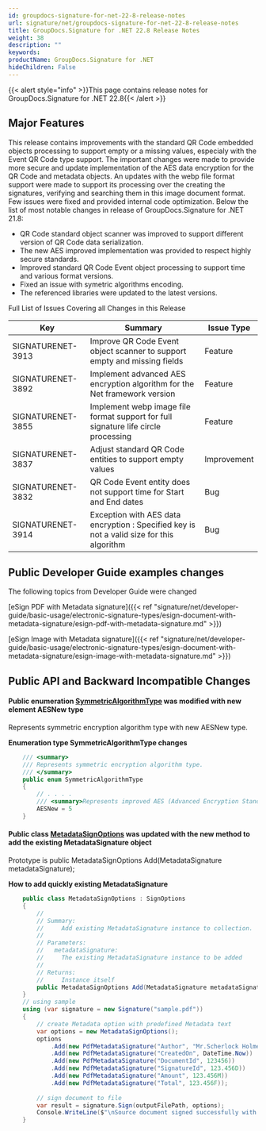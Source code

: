 ```yaml
---
id: groupdocs-signature-for-net-22-8-release-notes
url: signature/net/groupdocs-signature-for-net-22-8-release-notes
title: GroupDocs.Signature for .NET 22.8 Release Notes
weight: 38
description: ""
keywords: 
productName: GroupDocs.Signature for .NET
hideChildren: False
---
```

{{< alert style="info" >}}This page contains release notes for GroupDocs.Signature for .NET 22.8{{< /alert >}}

## Major Features

This release contains improvements with the standard QR Code embedded objects processing to support empty or a missing values, especialy with the Event QR Code type support. The important changes were made to provide more secure and update implementation of the AES data encryption for the QR Code and metadata objects. An updates with the webp file format support were made to support its processing over the creating the signatures, verifying and searching them in this image document format. Few issues were fixed and provided internal code optimization. Below the list of most notable changes in release of GroupDocs.Signature for .NET 21.8:

* QR Code standard object scanner was improved to support different version of QR Code data serialization.
* The new AES improved implementation was provided to respect highly secure standards.
* Improved standard QR Code Event object processing to support time and various format versions.
* Fixed an issue with symetric algorithms encoding.
* The referenced libraries were updated to the latest versions.

Full List of Issues Covering all Changes in this Release

| Key | Summary | Issue Type |
| --- | --- | --- |
| SIGNATURENET-3913 | Improve QR Code Event object scanner to support empty and missing fields | Feature |
| SIGNATURENET-3892 | Implement advanced AES encryption algorithm for the Net framework version | Feature |
| SIGNATURENET-3855 | Implement webp image file format support for full signature life circle processing | Feature |
| SIGNATURENET-3837 | Adjust standard QR Code entities to support empty values | Improvement |
| SIGNATURENET-3832 | QR Code Event entity does not support time for Start and End dates | Bug |
| SIGNATURENET-3914 | Exception with AES data encryption : Specified key is not a valid size for this algorithm | Bug |

## Public Developer Guide examples changes

The following topics from Developer Guide were changed

[eSign PDF with Metadata signature]({{< ref "signature/net/developer-guide/basic-usage/electronic-signature-types/esign-document-with-metadata-signature/esign-pdf-with-metadata-signature.md" >}})

[eSign Image with Metadata signature]({{< ref "signature/net/developer-guide/basic-usage/electronic-signature-types/esign-document-with-metadata-signature/esign-image-with-metadata-signature.md" >}})

## Public API and Backward Incompatible Changes

#### Public enumeration [SymmetricAlgorithmType](https://apireference.groupdocs.com/signature/net/groupdocs.signature.domain.extensions/symmetricalgorithmtype) was modified with new element AESNew type

Represents symmetric encryption algorithm type with new AESNew type.

**Enumeration type SymmetricAlgorithmType changes**

```csharp
    /// <summary>
    /// Represents symmetric encryption algorithm type.
    /// </summary>
    public enum SymmetricAlgorithmType
    {
        // . . . . 
        /// <summary>Represents improved AES (Advanced Encryption Standard) encryption algorithm.</summary>
        AESNew = 5
    }
```

#### Public class  [MetadataSignOptions](https://apireference.groupdocs.com/signature/net/groupdocs.signature.options/metadatasignoptions) was updated with the new method to add the existing MetadataSignature object

Prototype is
public MetadataSignOptions Add(MetadataSignature metadataSignature);

**How to add quickly existing MetadataSignature**

```csharp
    public class MetadataSignOptions : SignOptions
    {
        //
        // Summary:
        //     Add existing MetadataSignature instance to collection.
        //
        // Parameters:
        //   metadataSignature:
        //     The existing MetadataSignature instance to be added
        //
        // Returns:
        //     Instance itself
        public MetadataSignOptions Add(MetadataSignature metadataSignature);
    }
    // using sample     
    using (var signature = new Signature("sample.pdf"))
    {
        // create Metadata option with predefined Metadata text
        var options = new MetadataSignOptions();
        options
            .Add(new PdfMetadataSignature("Author", "Mr.Scherlock Holmes")) // String value
            .Add(new PdfMetadataSignature("CreatedOn", DateTime.Now))       // DateTime values
            .Add(new PdfMetadataSignature("DocumentId", 123456))            // Integer value
            .Add(new PdfMetadataSignature("SignatureId", 123.456D))         // Double value
            .Add(new PdfMetadataSignature("Amount", 123.456M))              // Decimal value
            .Add(new PdfMetadataSignature("Total", 123.456F));              // Float value
        
        // sign document to file
        var result = signature.Sign(outputFilePath, options);
        Console.WriteLine($"\nSource document signed successfully with {result.Succeeded.Count}");
    }

```
